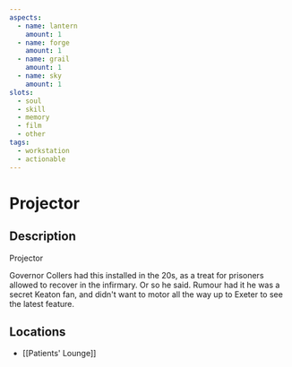 ```yaml
---
aspects: 
  - name: lantern
    amount: 1
  - name: forge
    amount: 1
  - name: grail
    amount: 1
  - name: sky
    amount: 1
slots:
  - soul
  - skill
  - memory
  - film
  - other
tags:
  - workstation
  - actionable
---
```


# Projector

## Description
Projector

Governor Collers had this installed in the 20s, as a treat for prisoners allowed to recover in the infirmary. Or so he said. Rumour had it he was a secret Keaton fan, and didn't want to motor all the way up to Exeter to see the latest feature.

## Locations
- [[Patients' Lounge]]